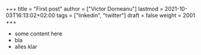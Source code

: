 +++
title = "First post"
author = ["Victor Dorneanu"]
lastmod = 2021-10-03T16:13:02+02:00
tags = ["linkedin", "twitter"]
draft = false
weight = 2001
+++

-   some content here
-   bla
-   alles klar
